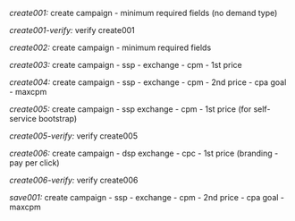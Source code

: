 *create001:* create campaign - minimum required fields (no demand type)

*create001-verify:* verify create001

*create002:* create campaign - minimum required fields

*create003:* create campaign - ssp - exchange - cpm - 1st price

*create004:* create campaign - ssp - exchange - cpm - 2nd price - cpa goal - maxcpm

*create005:* create campaign - ssp  exchange - cpm - 1st price (for self-service bootstrap)

*create005-verify:* verify create005

*create006:* create campaign - dsp exchange - cpc - 1st price (branding - pay per click)

*create006-verify:* verify create006


*save001:* create campaign - ssp - exchange - cpm - 2nd price - cpa goal - maxcpm